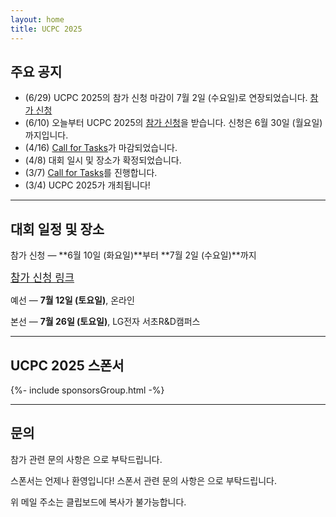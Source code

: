 ```yaml
---
layout: home
title: UCPC 2025
---
```


## 주요 공지

- (6/29) UCPC 2025의 참가 신청 마감이 7월 2일 (수요일)로 연장되었습니다. [참가 신청](https://forms.gle/zKg7qPYJsY3XdgAU8)
- (6/10) 오늘부터 UCPC 2025의 [참가 신청](https://forms.gle/zKg7qPYJsY3XdgAU8)을 받습니다. 신청은 6월 30일 (월요일)까지입니다.
- (4/16) [Call for Tasks](https://2025.ucpc.me/tasks/)가 마감되었습니다.
- (4/8) 대회 일시 및 장소가 확정되었습니다.
- (3/7) [Call for Tasks](https://2025.ucpc.me/tasks/)를 진행합니다.
- (3/4) UCPC 2025가 개최됩니다!

---

## 대회 일정 및 장소

참가 신청 — **6월 10일 (화요일)**부터 **7월 2일 (수요일)**까지

<span style="font-size: 1.2em;">[참가 신청 링크](https://forms.gle/zKg7qPYJsY3XdgAU8)</span>

예선 — **7월 12일 (토요일)**, 온라인

본선 — **7월 26일 (토요일)**, LG전자 서초R&D캠퍼스

---

## UCPC 2025 스폰서

<div> {%- include sponsorsGroup.html -%} </div>

---

## 문의

참가 관련 문의 사항은 <a href="#" class="mail-address" data-name="contact" data-domain="ucpc" data-tld="me" onclick="window.location.href = 'mailto:' + this.dataset.name + '@' + this.dataset.domain + '.' + this.dataset.tld"></a>으로 부탁드립니다.

스폰서는 언제나 환영입니다! 스폰서 관련 문의 사항은 <a href="#" class="mail-address" data-name="sponsor" data-domain="ucpc" data-tld="me" onclick="window.location.href = 'mailto:' + this.dataset.name + '@' + this.dataset.domain + '.' + this.dataset.tld"></a>으로 부탁드립니다.

위 메일 주소는 클립보드에 복사가 불가능합니다.
